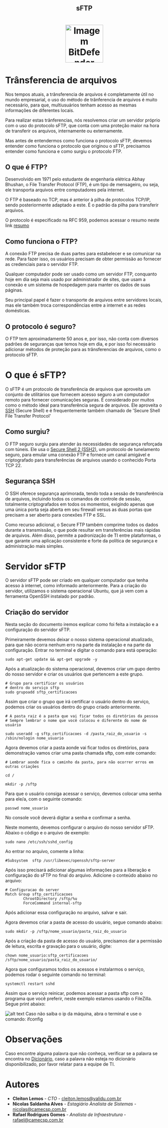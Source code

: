 <!-- Title -->

<p align="center">
  <h2 align="center">sFTP</h2>
  <h1 align="center"><img src="https://cdn-icons-png.flaticon.com/512/8110/8110738.png" alt="Imagem BitDefender" width="120">

  # Trânsferencia de arquivos
  Nos tempos atuais, a trânsferencia de arquivos é completamente útil no mundo empresarial, o uso do método de trânferencia de arquivos é muito necessário, para que, multiusuários tenham acesso as mesmas informações de diferentes locais.

  Para realizar estas trânferencias, nós resolvemos criar um servidor próprio com o uso do protocolo sFTP, que conta com uma proteção maior na hora de transferir os arquivos, internamente ou externamente.

  Mas antes de entendermos como funciona o protocolo sFTP, devemos entender como funciona o protocolo que originou o sFTP, precisamos entender como funciona e como surgiu o protocolo FTP. 

  ## O que é FTP?
  Desenvolvido em 1971 pelo estudante de engenharia elétrica Abhay Bhushan, o File Transfer Protocol (FTP), é um tipo de mensageiro, ou seja, ele transporta arquivos entre computadores pela internet. 

  O FTP é baseado no TCP, mas é anterior à pilha de protocolos TCP/IP, sendo posteriormente adaptado a este. É o padrão da pilha para transferir arquivos.

  O protocolo é especificado na RFC 959, podemos acessar o resumo neste link [resumo](https://pt.wikipedia.org/wiki/Protocolo_de_Transfer%C3%AAncia_de_Arquivos#Vis%C3%A3o_geral_do_protocolo) 

  ## Como funciona o FTP?
  A conexão FTP precisa de duas partes para estabelecer e se comunicar na rede. Para fazer isso, os usuários precisam de obter permissão ao fornecer as credenciais para o servidor FTP.

  Qualquer computador pode ser usado como um servidor FTP, conquanto hoje em dia seja mais usado por administrador de sites, que usam a conexão e um sistema de hospedagem para manter os dados de suas páginas.

  Seu principal papel é fazer o transporte de arquivos entre servidores locais, mas ele também troca correspondências entre a internet e as redes domésticas.

  ## O protocolo é seguro?
  O FTP tem aproximadamente 50 anos e, por isso, não conta com diversos padrões de seguranças que temos hoje em dia, e por isso foi necessário adicionar métodos de proteção para as trânsferencias de arquivos, como o protocolo sFTP.

  # O que é sFTP?
  O sFTP é um protocolo de transferência de arquivos que aproveita um conjunto de utilitários que fornecem acesso seguro a um computador remoto para fornecer comunicações seguras. É considerado por muitos como o método ideal para transferência segura de arquivos. Ele aproveita o [SSH](Dicionário.md) (Secure Shell) e é frequentemente também chamado de 'Secure Shell File Transfer Protocol'
  ## Como surgiu?
  O FTP seguro surgiu para atender às necessidades de segurança reforçada com túneis. Ele usa o [Secure Shell 2 (SSH2)](Dicionário.md), um protocolo de tunelamento seguro, para emular uma conexão FTP e fornece um canal amigável e criptografado para transferências de arquivos usando o conhecido Porta TCP 22.

  ## Segurança SSH
  O SSH oferece segurança aprimorada, tendo toda a sessão de transferência de arquivos, incluindo todos os comandos de controle de sessão, totalmente criptografados em todos os momentos, exigindo  apenas que uma única porta seja aberta em seu firewall versus as duas portas que precisam a ser aberto para conexões FTP e SSL.

  Como recurso adicional, o Secure FTP também comprime todos os dados durante a transmissão, o que pode resultar em transferências mais rápidas de arquivos. Além disso, permite a padronização de TI entre plataformas, o que garante uma aplicação consistente e forte da política de segurança e administração mais simples.

  # Servidor sFTP
  O servidor sFTP pode ser criado em qualquer computador que tenha acesso à internet, como informado anteriormente. Para a criação do servidor, utilizamos o sistema operacional Ubuntu, que  já vem com a ferramenta OpenSSH instalado por padrão.

  ## Criação do servidor
  Nesta seção do documento iremos explicar como foi feita a instalação e a configuração do servidor sFTP.

  Primeiramente devemos deixar o nosso sistema operacional atualizado, para que não ocorra nenhum erro na parte da instalação e na parte da configuração. Entrar no terminal e digitar o comando para está operação:

  ````
  sudo apt-get update && apt-get upgrade -y
  ````

  Após a atualização do sistema operacional, devemos criar um gupo dentro do nosso servidor e criar os usuários que pertencem a este grupo.

  ````
  # Grupo para certificar os usuários
  # dentro do serviço sftp
  sudo grupoadd sftp_certificacoes
  ```` 
Assim que criar o grupo que irá certificar o usuário dentro do serviço, podemos criar os usuários dentro do grupo criado anteriormente.

````
# A pasta raiz é a pasta que vai ficar todos os diretórios da pessoa
# Sempre lembrar o nome que você colocou e diferente do nome de usuário

sudo useradd -g sftp_certificacoes -d /pasta_raiz_do_usuario -s /sbin/nologin nome_usuario
````
Agora devemos criar a pasta aonde vai ficar todos os diretórios, para demonstração vamos criar uma pasta chamada sftp, com este comando:
````
# Lembrar aonde fica o caminho da pasta, para não ocorrer erros em outras criações

cd /

mkdir -p /sftp
````
Para que o usuário consiga acessar o serviço, devemos colocar uma senha para ele/a, com o seguinte comando:
````
passwd nome_usuario
````
No console você deverá digitar a senha e confirmar a senha.

Neste momento, devemos configurar o arquivo do nosso servidor sFTP. Abaixo o código e o arquivo de exemplo:
````
sudo nano /etc/ssh/sshd_config
```` 

Ao entrar no arquivo, comente a linha:
````
#Subsystem  sftp /usr/libexec/openssh/sftp-server
````
Após isso precisará adicionar algumas informações para a liberação e configuração do sFTP no final do arquivo. Adicione o conteúdo abaixo no arquivo:
````
# Configuracao do server
Match Group sftp_certificacoes
        ChrootDirectory /sftp/%u
        ForceCommand internal-sftp
````
Após adicionar essa configuração no arquivo, salvar e sair.

Agora devemos criar a pasta de acesso do usuário, segue comando abaixo:

````
sudo mkdir -p /sftp/nome_usuario/pasta_raiz_do_usuario
````

Após a criação da pasta de acesso do usuário, precisamos dar a permissão de leitura, escrita e gravação para o usuário, digite:
````
chown nome_usuario:sftp_certificacoes /sftp/nome_usuario/pasta_raiz_do_usuario/
````

Agora que configuramos todos os acessos e instalarmos o serviço, podemos rodar o seguinte comando no terminal:
````
systemctl restart sshd
````

Assim que o serviço reinicar, podemos acessar a pasta sftp com o programa que você preferir, neste exemplo estamos usando o FileZilla. Segue print abaixo:

![alt text](Prints/FileZilla.png)
Caso não saiba o ip da máquina, abra o terminal e use o comando: ifconfig

# Observações
Caso encontre alguma palavra que não conheça, verificar se a palavra se encontra no [Dicionário](Dicionário.md), caso a palavra não esteja no dicionário disponibilizado, por favor relatar para a equipe de TI.

# Autores
- **Cleiton Lemos** - _CTO_ - <cleiton.lemos@validu.com.br>
- **Nicolas Saldanha Alves** - _Estagiário Analista de Sistemas_ - <nicolas@camecsp.com.br>
- **Rafael Rodrigues Gomes** - _Analista de Infraestrutura_ - <rafael@camecsp.com.br>